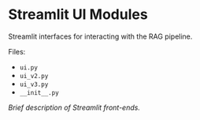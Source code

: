 # Streamlit UI Modules

Streamlit interfaces for interacting with the RAG pipeline.

Files:
- `ui.py`
- `ui_v2.py`
- `ui_v3.py`
- `__init__.py`

*Brief description of Streamlit front-ends.*
